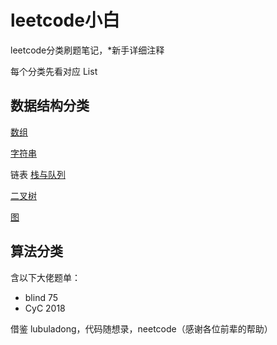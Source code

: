 # leetcode小白
leetcode分类刷题笔记，*新手详细注释

每个分类先看对应 List

## 数据结构分类
[数组](https://github.com/xiaoshuzhao/leetcode-notes-java/blob/main/%E6%95%B0%E6%8D%AE%E7%BB%93%E6%9E%84/%E6%95%B0%E7%BB%84/0%20Array%20List.md)

[字符串](https://github.com/xiaoshuzhao/leetcode-notes-java/blob/main/%E6%95%B0%E6%8D%AE%E7%BB%93%E6%9E%84/%E5%AD%97%E7%AC%A6%E4%B8%B2/0%20String%20List.md)

链表
[栈与队列](https://github.com/xiaoshuzhao/leetcode-notes-java/blob/main/%E6%95%B0%E6%8D%AE%E7%BB%93%E6%9E%84/%E6%A0%88%E4%B8%8E%E9%98%9F%E5%88%97/0%20Stack%20%26%20Queue%20List.md)

[二叉树](https://github.com/xiaoshuzhao/leetcode-notes-java/blob/main/%E6%95%B0%E6%8D%AE%E7%BB%93%E6%9E%84/%E4%BA%8C%E5%8F%89%E6%A0%91/0%20Tree%20list.md)

[图](https://github.com/xiaoshuzhao/leetcode-notes-java/blob/main/%E6%95%B0%E6%8D%AE%E7%BB%93%E6%9E%84/%E5%9B%BE/0%20Graph%20List.md)


## 算法分类


含以下大佬题单：
- blind 75
- CyC 2018

借鉴 lubuladong，代码随想录，neetcode（感谢各位前辈的帮助）
